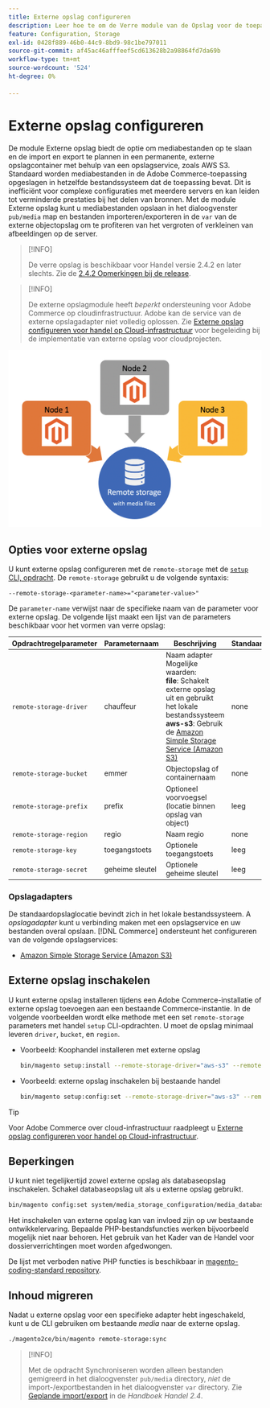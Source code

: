 ```yaml
---
title: Externe opslag configureren
description: Leer hoe te om de Verre module van de Opslag voor de toepassing van de Handel op-gebouw te vormen.
feature: Configuration, Storage
exl-id: 0428f889-46b0-44c9-8bd9-98c1be797011
source-git-commit: af45ac46afffeef5cd613628b2a98864fd7da69b
workflow-type: tm+mt
source-wordcount: '524'
ht-degree: 0%

---
```


# Externe opslag configureren

De module Externe opslag biedt de optie om mediabestanden op te slaan en de import en export te plannen in een permanente, externe opslagcontainer met behulp van een opslagservice, zoals AWS S3. Standaard worden mediabestanden in de Adobe Commerce-toepassing opgeslagen in hetzelfde bestandssysteem dat de toepassing bevat. Dit is inefficiënt voor complexe configuraties met meerdere servers en kan leiden tot verminderde prestaties bij het delen van bronnen. Met de module Externe opslag kunt u mediabestanden opslaan in het dialoogvenster `pub/media` map en bestanden importeren/exporteren in de `var` van de externe objectopslag om te profiteren van het vergroten of verkleinen van afbeeldingen op de server.

>[!INFO]
>
>De verre opslag is beschikbaar voor Handel versie 2.4.2 en later slechts. Zie de [2.4.2 Opmerkingen bij de release](https://devdocs.magento.com/guides/v2.4/release-notes/open-source-2-4-2.html).

>[!INFO]
>
>De externe opslagmodule heeft _beperkt_ ondersteuning voor Adobe Commerce op cloudinfrastructuur. Adobe kan de service van de externe opslagadapter niet volledig oplossen. Zie [Externe opslag configureren voor handel op Cloud-infrastructuur](cloud-support.md) voor begeleiding bij de implementatie van externe opslag voor cloudprojecten.

![schemaafbeelding](../../assets/configuration/remote-storage-schema.png)

## Opties voor externe opslag

U kunt externe opslag configureren met de `remote-storage` met de [`setup` CLI, opdracht](../../installation/tutorials/deployment.md). De `remote-storage` gebruikt u de volgende syntaxis:

```text
--remote-storage-<parameter-name>="<parameter-value>"
```

De `parameter-name` verwijst naar de specifieke naam van de parameter voor externe opslag. De volgende lijst maakt een lijst van de parameters beschikbaar voor het vormen van verre opslag:

| Opdrachtregelparameter | Parameternaam | Beschrijving | Standaardwaarde |
|--- |--- |--- |--- |
| `remote-storage-driver` | chauffeur | Naam adapter<br>Mogelijke waarden:<br>**file**: Schakelt externe opslag uit en gebruikt het lokale bestandssysteem <br>**aws-s3**: Gebruik de [Amazon Simple Storage Service (Amazon S3)](remote-storage-aws-s3.md) | none |
| `remote-storage-bucket` | emmer | Objectopslag of containernaam | none |
| `remote-storage-prefix` | prefix | Optioneel voorvoegsel (locatie binnen opslag van object) | leeg |
| `remote-storage-region` | regio | Naam regio | none |
| `remote-storage-key` | toegangstoets | Optionele toegangstoets | leeg |
| `remote-storage-secret` | geheime sleutel | Optionele geheime sleutel | leeg |

### Opslagadapters

De standaardopslaglocatie bevindt zich in het lokale bestandssysteem. A _opslagadapter_ kunt u verbinding maken met een opslagservice en uw bestanden overal opslaan. [!DNL Commerce] ondersteunt het configureren van de volgende opslagservices:

- [Amazon Simple Storage Service (Amazon S3)](remote-storage-aws-s3.md)

## Externe opslag inschakelen

U kunt externe opslag installeren tijdens een Adobe Commerce-installatie of externe opslag toevoegen aan een bestaande Commerce-instantie. In de volgende voorbeelden wordt elke methode met een set `remote-storage` parameters met handel `setup` CLI-opdrachten. U moet de opslag minimaal leveren `driver`, `bucket`, en `region`.

- Voorbeeld: Koophandel installeren met externe opslag

  ```bash
  bin/magento setup:install --remote-storage-driver="aws-s3" --remote-storage-bucket="myBucket" --remote-storage-region="us-east-1"
  ```

- Voorbeeld: externe opslag inschakelen bij bestaande handel

  ```bash
  bin/magento setup:config:set --remote-storage-driver="aws-s3" --remote-storage-bucket="myBucket" --remote-storage-region="us-east-1"
  ```

>[!TIP]
>
>Voor Adobe Commerce over cloud-infrastructuur raadpleegt u [Externe opslag configureren voor handel op Cloud-infrastructuur](cloud-support.md).

## Beperkingen

U kunt niet tegelijkertijd zowel externe opslag als databaseopslag inschakelen. Schakel databaseopslag uit als u externe opslag gebruikt.

```bash
bin/magento config:set system/media_storage_configuration/media_database 0
```

Het inschakelen van externe opslag kan van invloed zijn op uw bestaande ontwikkelervaring. Bepaalde PHP-bestandsfuncties werken bijvoorbeeld mogelijk niet naar behoren. Het gebruik van het Kader van de Handel voor dossierverrichtingen moet worden afgedwongen.

De lijst met verboden native PHP functies is beschikbaar in [magento-coding-standard repository][code-standard].

## Inhoud migreren

Nadat u externe opslag voor een specifieke adapter hebt ingeschakeld, kunt u de CLI gebruiken om bestaande _media_ naar de externe opslag.

```bash
./magento2ce/bin/magento remote-storage:sync
```

>[!INFO]
>
>Met de opdracht Synchroniseren worden alleen bestanden gemigreerd in het dialoogvenster `pub/media` directory, _niet_ de import-/exportbestanden in het dialoogvenster `var` directory. Zie [Geplande import/export][import-export] in de _Handboek Handel 2.4_.

<!-- link definitions -->

[import-export]: https://docs.magento.com/user-guide/system/data-scheduled-import-export.html
[code-standard]: https://github.com/magento/magento-coding-standard/blob/develop/Magento2/Sniffs/Functions/DiscouragedFunctionSniff.php
